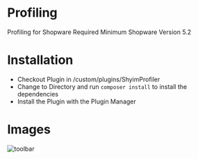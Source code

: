 # Profiling
Profiling for Shopware
Required Minimum Shopware Version 5.2

# Installation
* Checkout Plugin in /custom/plugins/ShyimProfiler
* Change to Directory and run `composer install` to install the dependencies
* Install the Plugin with the Plugin Manager

# Images
![toolbar](http://i.imgur.com/1F5d8jj.jpg)
